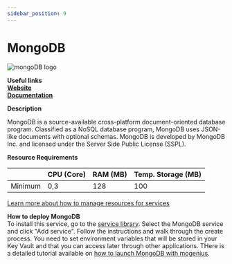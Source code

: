 ```yaml
---
sidebar_position: 9
---
```


# MongoDB

![mongoDB logo](https://api.mogenius.com/file/id/1f8982c8-422a-40ff-af4b-17a24df002f6)

**Useful links**  
**[Website](https://www.mongodb.com/)**  
**[Documentation](https://docs.mongodb.com/)**  

**Description**

MongoDB is a source-available cross-platform document-oriented database program. Classified as a NoSQL database program, MongoDB uses JSON-like documents with optional schemas. MongoDB is developed by MongoDB Inc. and licensed under the Server Side Public License (SSPL).

**Resource Requirements**

||CPU (Core)|RAM (MB)  |Temp. Storage (MB)|
|--|--|--|--|
| Minimum | 0,3 |128| 100

[Learn more about how to manage resources for services](./../cloud-management/resource-management.md)

**How to deploy MongoDB**  
To install this service, go to the [service library](./../mogenius-platform/service-library.md). Select the MongoDB service and click "Add service". Follow the instructions and walk through the create process. You need to set environment variables that will be stored in your Key Vault and that you can access later through other applications.
THere is a detailed tutorial available on [how to launch MongoDB with mogenius](./../tutorials/setting-up-mongodb-in-the-cloud.md).
